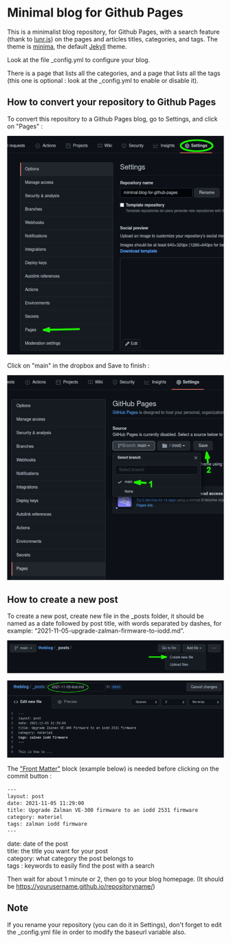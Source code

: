 # Minimal blog for Github Pages

This is a minimalist blog repository, for Github Pages, with a search feature (thank to [lunr.js](https://lunrjs.com/)) on the pages and articles titles, categories, and tags. The theme is [minima](https://github.com/jekyll/minima), the default [Jekyll](https://jekyllrb.com/) theme.

Look at the file _config.yml to configure your blog.

There is a page that lists all the categories, and a page that lists all the tags (this one is optional : look at the _config.yml to enable or disable it).

## How to convert your repository to Github Pages

To convert this repository to a Github Pages blog, go to Settings, and click on "Pages" :

![image](https://raw.githubusercontent.com/brahimmachkouri/images/main/settings.png)

Click on "main" in the dropbox and Save to finish :

![image](https://raw.githubusercontent.com/brahimmachkouri/images/main/settings_ghpages2.png)

## How to create a new post

To create a new post, create new file in the _posts folder, it should be named as a date followed by post title, with words separated by dashes, for example: “2021-11-05-upgrade-zalman-firmware-to-iodd.md”.

![image](https://raw.githubusercontent.com/brahimmachkouri/images/main/gh_create_new_file.png)

![image](https://raw.githubusercontent.com/brahimmachkouri/images/main/gh_create_new_file2.png)

The ["Front Matter"](https://jekyllrb.com/docs/front-matter/) block (example below) is needed before clicking on the commit button :
```
---
layout: post
date: 2021-11-05 11:29:00
title: Upgrade Zalman VE-300 firmware to an iodd 2531 firmware
category: materiel
tags: zalman iodd firmware
---
```
date: date of the post\
title: the title you want for your post \
category: what category the post belongs to \
tags : keywords to easily find the post with a search

Then wait for about 1 minute or 2, then go to your blog homepage. (It should be https://yourusername.github.io/repositoryname/)

## Note

If you rename your repository (you can do it in Settings), don't forget to edit the _config.yml file in order to modify the baseurl variable also.
